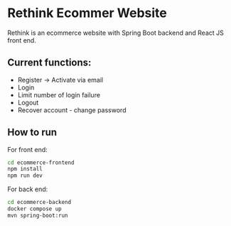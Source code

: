 # Rethink Ecommer Website

Rethink is an ecommerce website with Spring Boot backend and React JS front end.

## Current functions:

  - Register -> Activate via email
  - Login
  - Limit number of login failure
  - Logout
  - Recover account - change password
    
## How to run

For front end:

```bash
cd ecommerce-frontend
npm install
npm run dev
```

For back end:

```bash
cd ecommerce-backend
docker compose up
mvn spring-boot:run
```
